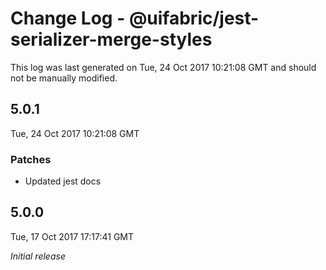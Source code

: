 # Change Log - @uifabric/jest-serializer-merge-styles

This log was last generated on Tue, 24 Oct 2017 10:21:08 GMT and should not be manually modified.

## 5.0.1
Tue, 24 Oct 2017 10:21:08 GMT

### Patches

- Updated jest docs

## 5.0.0
Tue, 17 Oct 2017 17:17:41 GMT

*Initial release*

